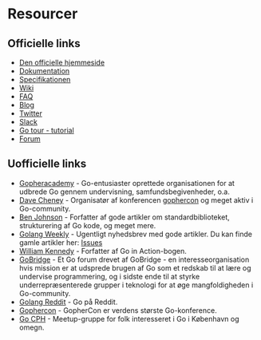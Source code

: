 # Resourcer

## Officielle links

  - [Den officielle hjemmeside](https://golang.org/)
  - [Dokumentation](https://golang.org/doc/)
  - [Specifikationen](https://golang.org/ref/spec)
  - [Wiki](https://github.com/golang/go/wiki)
  - [FAQ](https://golang.org/doc/faq)
  - [Blog](https://golang.org/blog/)
  - [Twitter](https://twitter.com/golang)
  - [Slack](https://gophers.slack.com/)
  - [Go tour - tutorial](https://tour.golang.org/welcome/1)
  - [Forum](https://groups.google.com/forum/#!forum/golang-nuts)

## Uofficielle links

  - [Gopheracademy](https://gopheracademy.com/) - Go-entusiaster oprettede organisationen for at udbrede Go gennem undervisning, samfundsbegivenheder, o.a.
  - [Dave Cheney](http://dave.cheney.net) - Organisatør af konferencen [gophercon](https://gophercon.com/) og meget aktiv i Go-community.
  - [Ben Johnson](https://medium.com/@benbjohnson) - Forfatter af gode artikler om standardbiblioteket, strukturering af Go kode, og meget mere.
  - [Golang Weekly](http://golangweekly.com/) - Ugentligt nyhedsbrev med gode artikler. Du kan finde gamle artikler her: [Issues](http://golangweekly.com/issues)
  - [William Kennedy](https://www.goinggo.net/) - Forfatter af Go in Action-bogen.
  - [GoBridge](https://forum.golangbridge.org/) - Et Go forum drevet af GoBridge - en interesseorganisation hvis mission er at udsprede brugen af Go som et redskab til at lære og undervise programmering, og i sidste ende til at styrke underrepræsenterede grupper i teknologi for at øge mangfoldigheden i Go-community.
  - [Golang Reddit](https://reddit.com/r/golang) - Go på Reddit.
  - [Gophercon](https://gophercon.com/) - GopherCon er verdens største Go-konference.
  - [Go CPH](https://www.meetup.com/Go-Cph/) - Meetup-gruppe for folk interesseret i Go i København og omegn.
